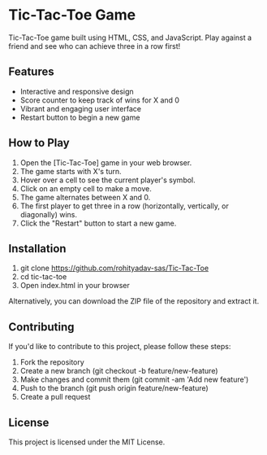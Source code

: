 # Tic-Tac-Toe Game

Tic-Tac-Toe game built using HTML, CSS, and JavaScript. Play against a friend and see who can achieve three in a row first!

## Features

- Interactive and responsive design
- Score counter to keep track of wins for X and 0
- Vibrant and engaging user interface
- Restart button to begin a new game

## How to Play

1. Open the [Tic-Tac-Toe] game in your web browser.
2. The game starts with X's turn.
3. Hover over a cell to see the current player's symbol.
4. Click on an empty cell to make a move.
5. The game alternates between X and 0.
6. The first player to get three in a row (horizontally, vertically, or diagonally) wins.
7. Click the "Restart" button to start a new game.

## Installation

1. git clone https://github.com/rohityadav-sas/Tic-Tac-Toe
2. cd tic-tac-toe
3. Open index.html in your browser

Alternatively, you can download the ZIP file of the repository and extract it.

## Contributing
If you'd like to contribute to this project, please follow these steps:

1. Fork the repository
2. Create a new branch (git checkout -b feature/new-feature)
3. Make changes and commit them (git commit -am 'Add new feature')
4. Push to the branch (git push origin feature/new-feature)
5. Create a pull request

## License
This project is licensed under the MIT License.
